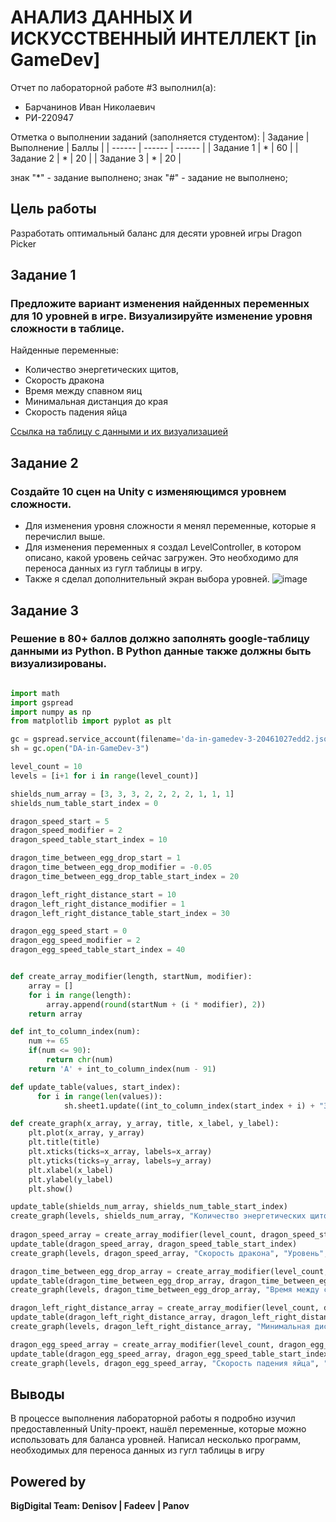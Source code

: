# АНАЛИЗ ДАННЫХ И ИСКУССТВЕННЫЙ ИНТЕЛЛЕКТ [in GameDev]
Отчет по лабораторной работе #3 выполнил(а):
- Барчанинов Иван Николаевич
- РИ-220947

Отметка о выполнении заданий (заполняется студентом):
| Задание | Выполнение | Баллы |
| ------ | ------ | ------ |
| Задание 1 | * | 60 |
| Задание 2 | * | 20 |
| Задание 3 | * | 20 |

знак "*" - задание выполнено; знак "#" - задание не выполнено;

## Цель работы
Разработать оптимальный баланс для десяти уровней игры Dragon Picker

## Задание 1
### Предложите вариант изменения найденных переменных для 10 уровней в игре. Визуализируйте изменение уровня сложности в таблице.
Найденные переменные:
- Количество энергетических щитов,
- Скорость дракона
- Время между спавном яиц
- Минимальная дистанция до края
- Скорость падения яйца

[Ссылка на таблицу с данными и их визуализацией](https://docs.google.com/spreadsheets/d/1o19ha-YpnmuLS3ykEEedX4mSo1mXQyecfvzAQtcEYEQ/edit#gid=0)

## Задание 2
### Создайте 10 сцен на Unity с изменяющимся уровнем сложности.
- Для изменения уровня сложности я менял переменные, которые я перечислил выше.
- Для изменения переменных я создал LevelController, в котором описано, какой уровень сейчас загружен. Это необходимо для переноса данных из гугл таблицы в игру.
- Также я сделал дополнительный экран выбора уровней.
  ![image](https://github.com/D9eka/DA-in-GameDev-3/assets/120364200/5e6acba8-7c7f-4ed8-b143-e948042aa56b)

## Задание 3
### Решение в 80+ баллов должно заполнять google-таблицу данными из Python. В Python данные также должны быть визуализированы.

```py

import math
import gspread
import numpy as np
from matplotlib import pyplot as plt 

gc = gspread.service_account(filename='da-in-gamedev-3-20461027edd2.json')
sh = gc.open("DA-in-GameDev-3")

level_count = 10
levels = [i+1 for i in range(level_count)]

shields_num_array = [3, 3, 3, 2, 2, 2, 2, 1, 1, 1]
shields_num_table_start_index = 0

dragon_speed_start = 5
dragon_speed_modifier = 2
dragon_speed_table_start_index = 10

dragon_time_between_egg_drop_start = 1
dragon_time_between_egg_drop_modifier = -0.05
dragon_time_between_egg_drop_table_start_index = 20

dragon_left_right_distance_start = 10
dragon_left_right_distance_modifier = 1
dragon_left_right_distance_table_start_index = 30

dragon_egg_speed_start = 0
dragon_egg_speed_modifier = 2
dragon_egg_speed_table_start_index = 40


def create_array_modifier(length, startNum, modifier):
    array = []
    for i in range(length):
        array.append(round(startNum + (i * modifier), 2))
    return array

def int_to_column_index(num):
    num += 65
    if(num <= 90):
        return chr(num)
    return 'A' + int_to_column_index(num - 91)

def update_table(values, start_index):
      for i in range(len(values)):
            sh.sheet1.update((int_to_column_index(start_index + i) + "3"), values[i])

def create_graph(x_array, y_array, title, x_label, y_label):
    plt.plot(x_array, y_array)  
    plt.title(title)
    plt.xticks(ticks=x_array, labels=x_array)
    plt.yticks(ticks=y_array, labels=y_array)
    plt.xlabel(x_label)
    plt.ylabel(y_label)
    plt.show()

update_table(shields_num_array, shields_num_table_start_index)
create_graph(levels, shields_num_array, "Количество энергетических щитов", "Уровень", "Количество")
            
dragon_speed_array = create_array_modifier(level_count, dragon_speed_start, dragon_speed_modifier)
update_table(dragon_speed_array, dragon_speed_table_start_index)
create_graph(levels, dragon_speed_array, "Скорость дракона", "Уровень", "Скорость")

dragon_time_between_egg_drop_array = create_array_modifier(level_count, dragon_time_between_egg_drop_start, dragon_time_between_egg_drop_modifier)
update_table(dragon_time_between_egg_drop_array, dragon_time_between_egg_drop_table_start_index)
create_graph(levels, dragon_time_between_egg_drop_array, "Время между спавном яиц", "Уровень", "Время")

dragon_left_right_distance_array = create_array_modifier(level_count, dragon_left_right_distance_start, dragon_left_right_distance_modifier)
update_table(dragon_left_right_distance_array, dragon_left_right_distance_table_start_index)
create_graph(levels, dragon_left_right_distance_array, "Минимальная дистанция до края", "Уровень", "Дистанция")

dragon_egg_speed_array = create_array_modifier(level_count, dragon_egg_speed_start, dragon_egg_speed_modifier)
update_table(dragon_egg_speed_array, dragon_egg_speed_table_start_index)
create_graph(levels, dragon_egg_speed_array, "Скорость падения яйца", "Уровень", "Скорость падения")

```

## Выводы

В процессе выполнения лабораторной работы я подробно изучил предоставленный Unity-проект, нашёл переменные, которые можно использовать для баланса уровней. Написал несколько программ, необходимых для переноса данных из гугл таблицы в игру

## Powered by

**BigDigital Team: Denisov | Fadeev | Panov**
